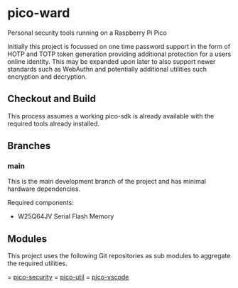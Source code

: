 # pico-ward

Personal security tools running on a Raspberry Pi Pico

Initially this project is focussed on one time password support
in the form of HOTP and TOTP token generation providing additional
protection for a users online identity.  This may be expanded upon
later to also support newer standards such as WebAuthn and
potentially additional utilities such encryption and decryption.

## Checkout and Build

This process assumes a working pico-sdk is already available with
the required tools already installed.



## Branches

### main

This is the main development branch of the project and has minimal
hardware dependencies.

Required components:

 - W25Q64JV Serial Flash Memory

## Modules

This project uses the following Git repositories as sub modules to
aggregate the required utilities.

 = [pico-security](https://github.com/darranl/pico-security)
 = [pico-util](https://github.com/darranl/pico-util)
 = [pico-vscode](https://github.com/darranl/pico-vscode)
